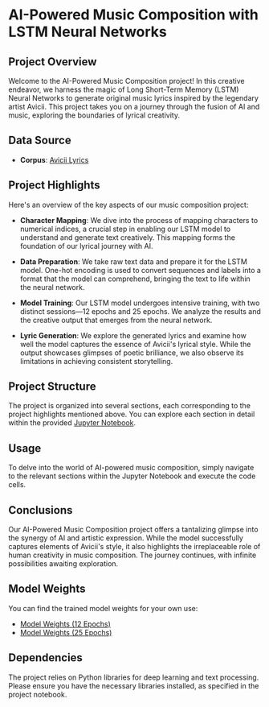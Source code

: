 # AI-Powered Music Composition with LSTM Neural Networks

## Project Overview

Welcome to the AI-Powered Music Composition project! In this creative endeavor, we harness the magic of Long Short-Term Memory (LSTM) Neural Networks to generate original music lyrics inspired by the legendary artist Avicii. This project takes you on a journey through the fusion of AI and music, exploring the boundaries of lyrical creativity.

## Data Source

- **Corpus**: [Avicii Lyrics](avicii_lyrics.txt)

## Project Highlights

Here's an overview of the key aspects of our music composition project:

- **Character Mapping**: We dive into the process of mapping characters to numerical indices, a crucial step in enabling our LSTM model to understand and generate text creatively. This mapping forms the foundation of our lyrical journey with AI.

- **Data Preparation**: We take raw text data and prepare it for the LSTM model. One-hot encoding is used to convert sequences and labels into a format that the model can comprehend, bringing the text to life within the neural network.

- **Model Training**: Our LSTM model undergoes intensive training, with two distinct sessions—12 epochs and 25 epochs. We analyze the results and the creative output that emerges from the neural network.

- **Lyric Generation**: We explore the generated lyrics and examine how well the model captures the essence of Avicii's lyrical style. While the output showcases glimpses of poetic brilliance, we also observe its limitations in achieving consistent storytelling.

## Project Structure

The project is organized into several sections, each corresponding to the project highlights mentioned above. You can explore each section in detail within the provided [Jupyter Notebook](avicii_lyrics_composer.ipynb).

## Usage

To delve into the world of AI-powered music composition, simply navigate to the relevant sections within the Jupyter Notebook and execute the code cells.

## Conclusions

Our AI-Powered Music Composition project offers a tantalizing glimpse into the synergy of AI and artistic expression. While the model successfully captures elements of Avicii's style, it also highlights the irreplaceable role of human creativity in music composition. The journey continues, with infinite possibilities awaiting exploration.

## Model Weights

You can find the trained model weights for your own use:

- [Model Weights (12 Epochs)](model_weights_12epochs.h5)
- [Model Weights (25 Epochs)](model_weights_25epochs.h5)

## Dependencies

The project relies on Python libraries for deep learning and text processing. Please ensure you have the necessary libraries installed, as specified in the project notebook.